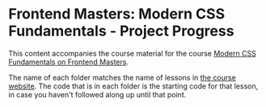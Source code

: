 # Frontend Masters: Modern CSS Fundamentals - Project Progress

This content accompanies the course material for the course [Modern CSS Fundamentals on Frontend Masters](https://frontendmasters.com/workshops/modern-css/).

The name of each folder matches the name of lessons in [the course website](https://css-fundamentals.kevinpowell.co/). The code that is in each folder is the starting code for that lesson, in case you haven't followed along up until that point.
